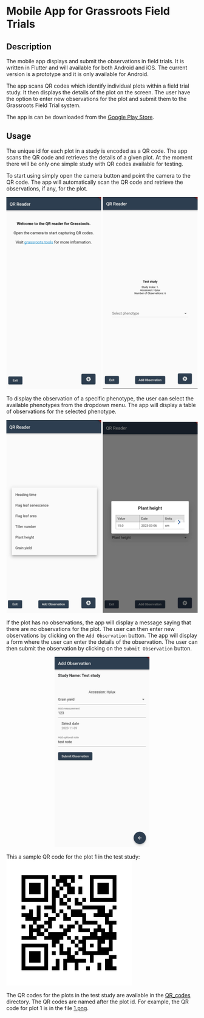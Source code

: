 # Mobile App for Grassroots Field Trials


## Description

The mobile app displays and submit the observations in field trials. It is written in Flutter and will available for both Android and iOS. The current version is a prototype and it is only available for Android.

The app scans QR codes which identify individual plots within a field trial study. It then displays the details of the plot on the screen. The user have the option to enter new  observations for the plot and submit them to the Grassroots Field Trial system.

The app is can be downloaded from the [Google Play Store](https://play.google.com/store/apps/details?id=tools.grassroots.qr_reader).
 

## Usage

The unique id for each plot in a study is encoded as a QR code. The app scans the QR code and retrieves the details of a given plot. At the moment there will be only one simple study with QR codes available for testing. 

To start using simply open the camera button and point the camera to the QR code. The app will automatically scan the QR code and retrieve the observations, if any, for the plot.

<div align="center">
    <img src="screenshots/welcome.jpeg" width="250px"/>
    <img src="screenshots/study.jpeg" width="250px"/>
</div>

To display the observation of a specific phenotype, the user can select the available phenotypes from the dropdown menu. The app will display a table of observations for the selected phenotype.
 
 <div align="center">
    <img src="screenshots/dropdown.jpeg" width="250px"/>
    <img src="screenshots/table_observations.jpeg" width="250px"/>
</div>

If the plot has no observations, the app will display a message saying that there are no observations for the plot. The user can then enter new observations by clicking on the `Add Observation` button. The app will display a form where the user can enter the details of the observation. The user can then submit the observation by clicking on the `Submit Observation` button.

 <div align="center">
    <img src="screenshots/form.jpeg" width="250px"/>
</div>

 This a sample QR code for the plot 1 in the test study:
![QR code for plot 1](QR_codes/1.png)



The QR codes for the plots in the test study are available in the [QR_codes](QR_codes) directory. The QR codes are named after the plot id. For example, the QR code for plot 1 is in the file [1.png](QR_codes/1.png).
